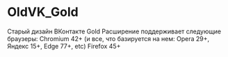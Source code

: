# OldVK_Gold
  Старый дизайн ВКонтакте Gold Расширение поддерживает следующие браузеры:
  Chromium 42+ (и все, что базируется на нем: Opera 29+, Яндекс 15+, Edge 77+, etc)
  Firefox 45+
